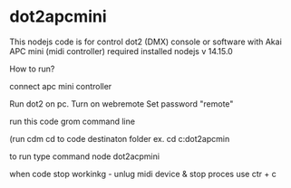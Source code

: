 # dot2apcmini
This nodejs code is for control dot2 (DMX) console or software with Akai APC mini (midi controller) required installed nodejs v 14.15.0


How to run?

connect apc mini controller

Run dot2 on pc.
Turn on webremote
Set password "remote"

run this code grom command line

(run cdm
cd to code destinaton folder
ex. cd c:dot2apcmin

to run type command
node dot2acpmini



when code stop workinkg - unlug midi device & stop proces use ctr + c
